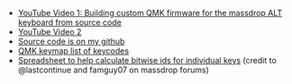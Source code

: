 * [YouTube Video 1: Building custom QMK firmware for the massdrop ALT keyboard from source code](https://youtu.be/janRCDU1KPg)
* [YouTube Video 2](https://www.youtube.com/watch?v=4PN1KFB4gCc)
* [Source code is on my github](https://github.com/pleasuretek/qmk_firmware)
* [QMK keymap list of keycodes](https://beta.docs.qmk.fm/features/keycodes_basic)
* [Spreadsheet to help calculate bitwise ids for individual keys](https://docs.google.com/spreadsheets/d/1bsaMF4qmJNhvqlxmHmaXnhs7gung7_A0EqAyjStg_7U/edit?usp=sharing) (credit to @lastcontinue and famguy07 on massdrop forums)
